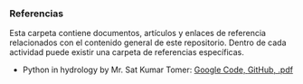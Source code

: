 ### Referencias

Esta carpeta contiene documentos, artículos y enlaces de referencia relacionados con el contenido general de este repositorio. Dentro de cada actividad puede existir una carpeta de referencias específicas.

* Python in hydrology by Mr. Sat Kumar Tomer: [Google Code, ](https://code.google.com/archive/p/python-in-hydrology/downloads)[GitHub, ](https://github.com/livingworld/Python-in-Hydrology)[.pdf](https://github.com/rcfdtools/R.LTWB/blob/main/.refs/book_0.1.0.pdf)
